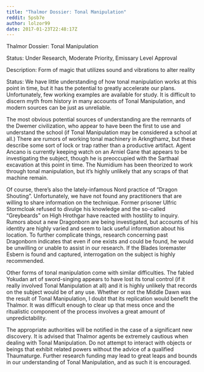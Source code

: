 ```yaml
---
title: "Thalmor Dossier: Tonal Manipulation"
reddit: 5psb7e
author: lolzor99
date: 2017-01-23T22:48:17Z
---
```


Thalmor Dossier: Tonal Manipulation

Status: Under Research, Moderate Priority, Emissary Level Approval

Description: Form of magic that utilizes sound and vibrations to alter reality

Status: We have little understanding of how tonal manipulation works at this point in time, but it has the potential to greatly accelerate our plans. Unfortunately, few working examples are available for study. It is difficult to discern myth from history in many accounts of Tonal Manipulation, and modern sources can be just as unreliable.

The most obvious potential sources of understanding are the remnants of the Dwemer civilization, who appear to have been the first to use and understand the school (if Tonal Manipulation may be considered a school at all.) There are rumors of working tonal machinery in Arkngthamz, but these describe some sort of lock or trap rather than a productive artifact. Agent Ancano is currently keeping watch on an Arniel Gane that appears to be investigating the subject, though he is preoccupied with the Sarthaal excavation at this point in time. The Numidium has been theorized to work through tonal manipulation, but it’s highly unlikely that any scraps of that machine remain. 

Of course, there’s also the lately-infamous Nord practice of “Dragon Shouting”. Unfortunately, we have not found any practitioners that are willing to share information on the technique. Former prisoner Ulfric Stormcloak refused to divulge his knowledge and the so-called “Greybeards” on High Hrothgar have reacted with hostility to inquiry. Rumors about a new Dragonborn are being investigated, but accounts of his identity are highly varied and seem to lack useful information about his location. To further complicate things, research concerning past Dragonborn indicates that even if one exists and could be found, he would be unwilling or unable to assist in our research. If the Blades loremaster Esbern is found and captured, interrogation on the subject is highly recommended. 

Other forms of tonal manipulation come with similar difficulties. The fabled Yokudan art of sword-singing appears to have lost its tonal control (if it really involved Tonal Manipulation at all) and it is highly unlikely that records on the subject would be of any use. Whether or not the Middle Dawn was the result of Tonal Manipulation, I doubt that its replication would benefit the Thalmor. It was difficult enough to clear up that mess once and the ritualistic component of the process involves a great amount of unpredictability. 

The appropriate authorities will be notified in the case of a significant new discovery. It is advised that Thalmor agents be extremely cautious when dealing with Tonal Manipulation. Do not attempt to interact with objects or beings that exhibit related powers without the advice of a qualified Thaumaturge. Further research funding may lead to great leaps and bounds in our understanding of Tonal Manipulation, and as such it is encouraged. 

